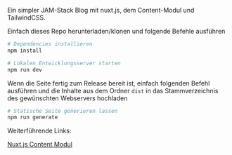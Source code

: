 Ein simpler JAM-Stack Blog mit nuxt.js, dem Content-Modul und TailwindCSS.

Einfach dieses Repo herunterladen/klonen und folgende Befehle ausführen

```bash
# Dependencies installieren
npm install

# Lokalen Entwicklungsserver starten
npm run dev
```

Wenn die Seite fertig zum Release bereit ist, einfach folgenden Befehl ausführen und die Inhalte aus dem Ordner `dist` in das Stammverzeichnis des gewünschten Webservers hochladen

```bash
# Statische Seite generieren lassen
npm run generate
```

Weiterführende Links:

[Nuxt.js Content Modul](https://content.nuxtjs.org/)
